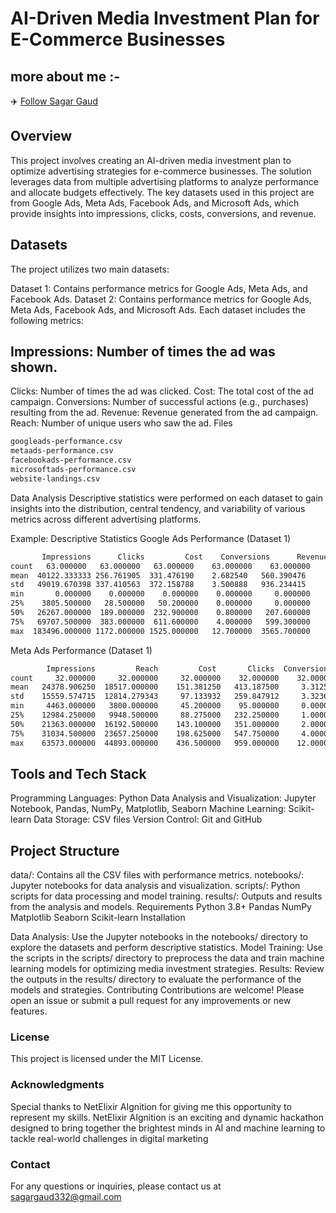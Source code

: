# AI-Driven Media Investment Plan for E-Commerce Businesses

## more about me :-
✈️ [Follow Sagar Gaud](https://www.linkedin.com/in/sagargaud332/)

## Overview
This project involves creating an AI-driven media investment plan to optimize advertising strategies for e-commerce businesses. The solution leverages data from multiple advertising platforms to analyze performance and allocate budgets effectively. The key datasets used in this project are from Google Ads, Meta Ads, Facebook Ads, and Microsoft Ads, which provide insights into impressions, clicks, costs, conversions, and revenue.

## Datasets
The project utilizes two main datasets:

Dataset 1: Contains performance metrics for Google Ads, Meta Ads, and Facebook Ads.
Dataset 2: Contains performance metrics for Google Ads, Meta Ads, Facebook Ads, and Microsoft Ads.
Each dataset includes the following metrics:

## Impressions: Number of times the ad was shown.
Clicks: Number of times the ad was clicked.
Cost: The total cost of the ad campaign.
Conversions: Number of successful actions (e.g., purchases) resulting from the ad.
Revenue: Revenue generated from the ad campaign.
Reach: Number of unique users who saw the ad.
Files

```sh
googleads-performance.csv
metaads-performance.csv
facebookads-performance.csv
microsoftads-performance.csv
website-landings.csv
```

Data Analysis
Descriptive statistics were performed on each dataset to gain insights into the distribution, central tendency, and variability of various metrics across different advertising platforms.

Example: Descriptive Statistics
Google Ads Performance (Dataset 1)

```sh
       Impressions      Clicks         Cost    Conversions      Revenue
count   63.000000   63.000000   63.000000    63.000000    63.000000
mean  40122.333333 256.761905  331.476190    2.682540   560.390476
std   49019.670398 337.410563  372.158788    3.500888   936.234415
min       0.000000    0.000000    0.000000    0.000000     0.000000
25%    3805.500000   28.500000   50.200000    0.000000     0.000000
50%   26267.000000  189.000000  232.900000    0.800000   207.600000
75%   69707.500000  383.000000  611.600000    4.000000   599.300000
max  183496.000000 1172.000000 1525.000000   12.700000  3565.700000
```

Meta Ads Performance (Dataset 1)

```sh
        Impressions         Reach         Cost       Clicks  Conversions
count     32.000000     32.000000     32.000000    32.000000    32.000000
mean   24378.906250  18517.000000    151.381250   413.187500     3.312500
std    15559.574715  12814.279343     97.133932   259.847912     3.323665
min     4463.000000   3800.000000     45.200000    95.000000     0.000000
25%    12984.250000   9948.500000     88.275000   232.250000     1.000000
50%    21363.000000  16192.500000    143.100000   351.000000     2.000000
75%    31034.500000  23657.250000    198.625000   547.750000     4.000000
max    63573.000000  44893.000000    436.500000   959.000000    12.000000
```
## Tools and Tech Stack
Programming Languages: Python
Data Analysis and Visualization: Jupyter Notebook, Pandas, NumPy, Matplotlib, Seaborn
Machine Learning: Scikit-learn
Data Storage: CSV files
Version Control: Git and GitHub

## Project Structure
data/: Contains all the CSV files with performance metrics.
notebooks/: Jupyter notebooks for data analysis and visualization.
scripts/: Python scripts for data processing and model training.
results/: Outputs and results from the analysis and models.
Requirements
Python 3.8+
Pandas
NumPy
Matplotlib
Seaborn
Scikit-learn
Installation

Data Analysis: Use the Jupyter notebooks in the notebooks/ directory to explore the datasets and perform descriptive statistics.
Model Training: Use the scripts in the scripts/ directory to preprocess the data and train machine learning models for optimizing media investment strategies.
Results: Review the outputs in the results/ directory to evaluate the performance of the models and strategies.
Contributing
Contributions are welcome! Please open an issue or submit a pull request for any improvements or new features.

### License
This project is licensed under the MIT License.

### Acknowledgments
Special thanks to NetElixir AIgnition for giving me this opportunity to represent my skills.
NetElixir AIgnition is an exciting and dynamic hackathon designed to bring together the brightest minds in AI and machine learning to tackle real-world challenges in digital marketing

### Contact
For any questions or inquiries, please contact us at sagargaud332@gmail.com
